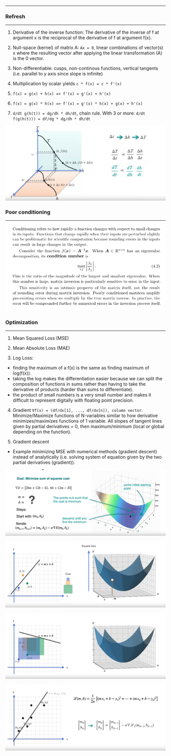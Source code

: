 <hr/>

### Refresh

<hr/>

1. Derivative of the inverse function: The derivative of the inverse of f at argument x is the reciprocal of the derivative of f at argument f(x).

2. Null-space (kernel) of matrix A: `Ax = 0`, linear combinations of vector(s) x where the resulting vector after applying the linear transformation (A) is the 0 vector.

3. Non-differentiable: cusps, non-continous functions, vertical tangents (i.e. parallel to y axis since slope is infinite)

4. Multiplication by scalar yields `c * f(x) = c * f'(x)`

5. `f(x) = g(x) + h(x) => f'(x) = g'(x) + h'(x)`

6. `f(x) = g(x) * h(x) => f'(x) = g'(x) * h(x) + g(x) + h'(x)`

7. `d/dt g(h(t)) = dg/dh * dh/dt`, chain rule. With 3 or more: `d/dt f(g(h(t))) = df/dg * dg/dh * dh/dt`

![Chain Rule](./img/chain-rule.png)

### Poor conditioning

<hr/>

![Poor Conditioning](./img/poor-conditioning.png)

### Optimization

<hr/>

1. Mean Squared Loss (MSE)

2. Mean Absolute Loss (MAE)

3. Log Loss:

- finding the maximum of a f(x) is the same as finding maximum of log(f(x)).
- taking the log makes the differentiation easier because we can split the composition of functions in sums rather than having to take the derivative of products (harder than sums to differentiate).
- the product of small numbers is a very small number and makes it difficult to represent digitally with floating point precision.

4. Gradient `∇f(x) = (df/dx[1], ..., df/dx[n]), column vector`. Minimize/Maximize functions of N-variables similar to how derivative minimizes/maximizes functions of 1 variable. All slopes of tangent lines given by partial derivatives = 0, then maximum/minimum (local or global depending on the function).

5. Gradient descent

- Example minimizing MSE with numerical methods (gradient descent) instead of analytically (i.e. solving system of equation given by the two partial derivatives (gradient)).

![Gradient Descent MSE](./img/gd-1.png)

![Gradient Descent MSE](./img/gd-2.png)

![Gradient Descent MSE](./img/gd-3.png)

![Gradient Descent MSE](./img/gd-4.png)
